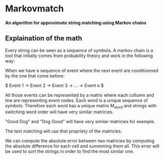 # Markovmatch
#### An algorithm for approximate string matching using Markov chains

## Explaination of the math

Every string can be seen as a sequence of symbols.
A markov chain is a tool that initially comes from probability theory and work in the following way:

When we have a sequence of event where the next event are conditionned by the one that come before: 

$ Event 1 -> Event 2 -> Event 3 -> ... -> Event n $

All those events can be represented by a matrix where each collumn and line are representing event nodes.
Each word is a unique sequence of symbols. Therefore each word has a unique matrix $M_{word}$ and strings with switching word order will have very similar matricies.

"Good Dog" and "Dog Good" will have very similar matricies for exemple.

The text matching will use that propriety of the matricies.

We can compute the absolute error between two matricies by computing the absolute difference for each cell and summming them all.
This error will be used to sort the strings in order to find the most similar one.





